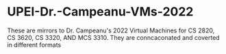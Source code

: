 # UPEI-Dr.-Campeanu-VMs-2022
These are mirrors to Dr. Campeanu's 2022 Virtual Machines for CS 2820, CS 3620, CS 3320, AND MCS 3310. They are conncaconated and coverted in different formats
